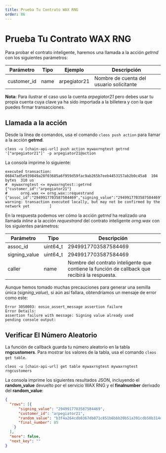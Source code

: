 ```yaml
---
title: Prueba Tu Contrato WAX RNG
order: 86
---
```


# Prueba Tu Contrato WAX RNG

Para probar el contrato inteligente, haremos una llamada a la acción *getrnd* con los siguientes parámetros:

| Parámetro   | Tipo | Ejemplo      | Descripción                                      |
| ----------- | ---- | ------------ | ---------------------------------------------------- |
| customer_id | name | arpegiator21 | Nombre de cuenta del usuario solicitante |

**Nota:** Para ilustrar el caso uso la cuenta *arpegiator21* pero debes usar tu propia cuenta cuya clave ya ha sido importada a la billetera y con la que puedes firmar transacciones.

## Llamada a la acción

Desde la línea de comandos, usa el comando `cleos push action` para llamar a la acción **getrnd**.

```shell
cleos -u [chain-api-url] push action mywaxrngtest getrnd '["arpegiator21"]' -p arpegiator21@action
```

La consola imprime lo siguiente:

```shell
executed transaction: 06847ad5e939849a28f03685a6f959d59fac9ab265b7eeb4453157ab2b0c45a8  104 bytes  310 us
#  mywaxrngtest <= mywaxrngtest::getrnd         {"customer_id":"arpegiator21"}
#      orng.wax <= orng.wax::requestrand        {"assoc_id":"2949917703587584469","signing_value":"2949917703587584469","caller":"mywaxrngtest"}
warning: transaction executed locally, but may not be confirmed by the network yet         ]
```

En la respuesta podemos ver cómo la acción *getrnd* ha realizado una llamada *inline* a la acción *requestrand* del contrato inteligente *orng.wax* con los siguientes parámetros:

| Parámetro   | Tipo |  Descripción                                      |
| ----------- | ---- |  ---------------------------------------------------- |
| assoc_id | uint64_t | 2949917703587584469 | Código de 64 bits que el contrato inteligente ha generado a partir de *transaction_id* y que usamos para identificar la solicitud. |
| signing_value | uint64_t | 2949917703587584469 | Igual que el anterior. Esta vez servirá como semilla para generar el número aleatorio. |
|caller | name | Nombre del contrato inteligente que contiene la función de callback que recibirá la respuesta. |

Aunque hemos tomado muchas precauciones para generar una semilla única (*signing_value*), si aún así fallara, obtendríamos un mensaje de error como este:

```shell
Error 3050003: eosio_assert_message assertion failure
Error Details:
assertion failure with message: Signing value already used
pending console output:
```

## Verificar El Número Aleatorio

La función de callback guarda tu número aleatorio en la tabla **rngcustomers**. Para mostrar los valores de la tabla, usa el comando `cleos get table`.

```shell
cleos -u [chain-api-url] get table mywaxrngtest mywaxrngtest rngcustomers
```

La consola imprime los siguientes resultados JSON, incluyendo el **random_value** devuelto por el servicio WAX RNG y el **finalnumber** derivado del **random_value**:

```json
{
  "rows": [{
      "signing_value": "2949917703587584469",
      "customer_id": "arpegiator21",
      "random_value": "b3f4a264cdb0367db071c851b6bbb20b51a391cdb50b314d81f3705c0702c8d4",
      "final_number": 85
    }
  ],
  "more": false,
  "next_key": ""
}
